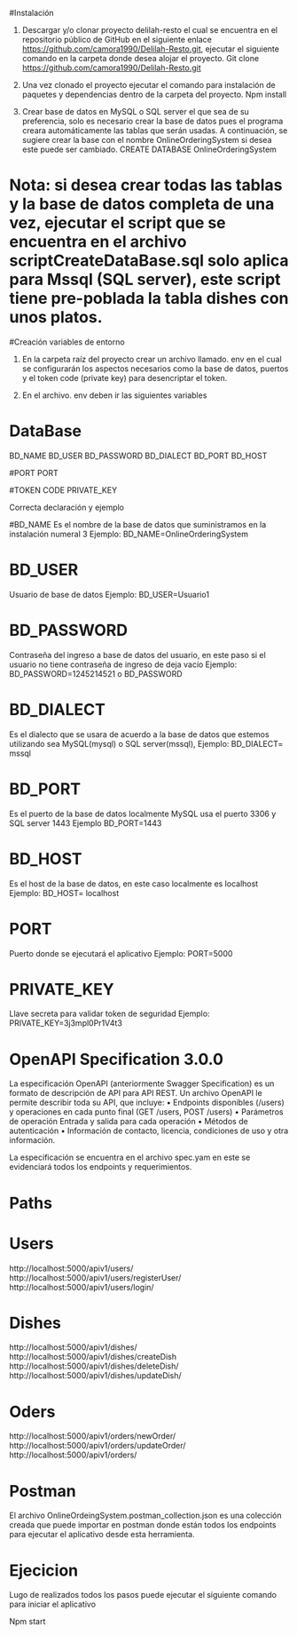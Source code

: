 #Instalación

1.	Descargar y/o clonar proyecto delilah-resto el cual se encuentra en el repositorio público de GitHub en el siguiente enlace https://github.com/camora1990/Delilah-Resto.git, ejecutar el siguiente comando en la carpeta donde desea alojar el proyecto.
Git clone https://github.com/camora1990/Delilah-Resto.git

2.	Una vez clonado el proyecto ejecutar el comando para instalación de paquetes y dependencias dentro de la carpeta del proyecto.
Npm install

3.	Crear base de datos en MySQL o SQL server el que sea de su preferencia, solo es necesario crear la base de datos pues el programa creara automáticamente las tablas que serán usadas. A continuación, se sugiere crear la base con el nombre OnlineOrderingSystem si desea este puede ser cambiado.
CREATE DATABASE OnlineOrderingSystem

# Nota: si desea crear todas las tablas y la base de datos completa de una vez, ejecutar el script que se encuentra en el archivo scriptCreateDataBase.sql solo aplica para Mssql (SQL server), este script tiene pre-poblada la tabla dishes con unos platos.

#Creación variables de entorno

1.	En la carpeta raíz del proyecto crear un archivo llamado. env en el cual se configurarán los aspectos necesarios como la base de datos, puertos y el token code (private key) para desencriptar el token.

2.	En el archivo. env deben ir las siguientes variables

# DataBase
BD_NAME
BD_USER
BD_PASSWORD
BD_DIALECT
BD_PORT
BD_HOST

#PORT
PORT

#TOKEN CODE
PRIVATE_KEY

Correcta declaración y ejemplo

#BD_NAME
Es el nombre de la base de datos que suministramos en la instalación numeral 3
Ejemplo:
BD_NAME=OnlineOrderingSystem

# BD_USER
Usuario de base de datos
Ejemplo:
BD_USER=Usuario1


# BD_PASSWORD
Contraseña del ingreso a base de datos del usuario, en este paso si el usuario no tiene contraseña de ingreso de deja vacío
Ejemplo:
BD_PASSWORD=1245214521 o BD_PASSWORD

# BD_DIALECT
Es el dialecto que se usara de acuerdo a la base de datos que estemos utilizando sea MySQL(mysql) o SQL server(mssql),
Ejemplo:
BD_DIALECT= mssql

# BD_PORT
Es el puerto de la base de datos localmente MySQL usa el puerto 3306 y SQL server 1443
Ejemplo
BD_PORT=1443

# BD_HOST
Es el host de la base de datos, en este caso localmente es localhost
Ejemplo: 
BD_HOST= localhost

# PORT
Puerto donde se ejecutará el aplicativo 
Ejemplo:
PORT=5000

# PRIVATE_KEY
Llave secreta para validar token de seguridad 
Ejemplo:
PRIVATE_KEY=3j3mpl0Pr1V4t3

# OpenAPI Specification 3.0.0

La especificación OpenAPI (anteriormente Swagger Specification) es un formato de descripción de API para API REST. Un archivo OpenAPI le permite describir toda su API, que incluye:
•	Endpoints disponibles (/users) y operaciones en cada punto final (GET /users, POST /users)
•	Parámetros de operación Entrada y salida para cada operación
•	Métodos de autenticación
•	Información de contacto, licencia, condiciones de uso y otra información.

La especificación se encuentra en el archivo spec.yam en este se evidenciará todos los endpoints y requerimientos.

# Paths

# Users
http://localhost:5000/apiv1/users/
http://localhost:5000/apiv1/users/registerUser/
http://localhost:5000/apiv1/users/login/

# Dishes
http://localhost:5000/apiv1/dishes/
http://localhost:5000/apiv1/dishes/createDish
http://localhost:5000/apiv1/dishes/deleteDish/
http://localhost:5000/apiv1/dishes/updateDish/

# Oders
http://localhost:5000/apiv1/orders/newOrder/
http://localhost:5000/apiv1/orders/updateOrder/
http://localhost:5000/apiv1/orders/


# Postman
El archivo OnlineOrdeingSystem.postman_collection.json es una colección creada que puede importar en postman donde están todos los endpoints para ejecutar el aplicativo desde esta herramienta.

# Ejecicion

Lugo de realizados todos los pasos puede ejecutar el siguiente comando para iniciar el aplicativo

Npm start









